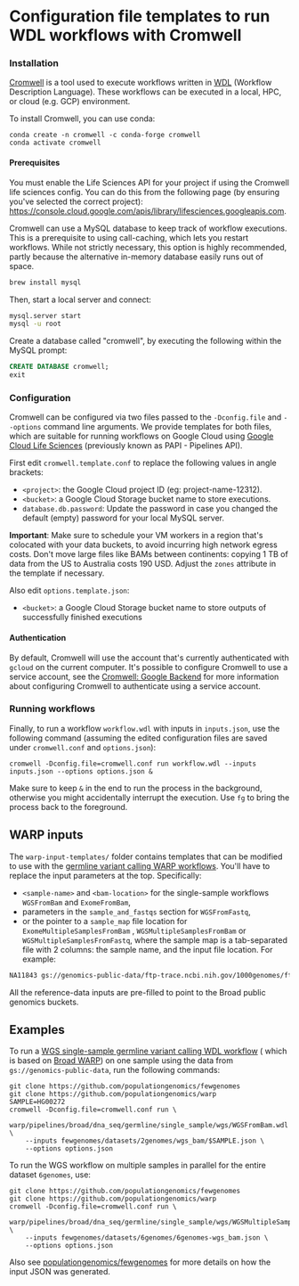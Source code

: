 # Configuration file templates to run WDL workflows with Cromwell

### Installation

[Cromwell](https://cromwell.readthedocs.io/) is a tool used to execute workflows written
in [WDL](https://github.com/openwdl/wdl/blob/main/versions/1.0/SPEC.md)
(Workflow Description Language). These workflows can be executed in a local, HPC, or
cloud (e.g. GCP) environment.

To install Cromwell, you can use conda:

```
conda create -n cromwell -c conda-forge cromwell
conda activate cromwell
```

#### Prerequisites

You must enable the Life Sciences API for your project if using the Cromwell life sciences config. You can do this from the following page (by ensuring you've selected the correct project): https://console.cloud.google.com/apis/library/lifesciences.googleapis.com.

Cromwell can use a MySQL database to keep track of workflow executions. This is a prerequisite to using call-caching, which lets you restart workflows. While not strictly necessary, this option is highly recommended, partly because the alternative in-memory database easily runs out of space.

```bash
brew install mysql
```

Then, start a local server and connect:

```bash
mysql.server start
mysql -u root
```

Create a database called "cromwell", by executing the following within the MySQL prompt:

```sql
CREATE DATABASE cromwell;
exit
```

### Configuration

Cromwell can be configured via two files passed to the `-Dconfig.file` and `--options`
command line arguments. We provide templates for both files, which are suitable for
running workflows on Google Cloud using
[Google Cloud Life Sciences](https://cromwell.readthedocs.io/en/stable/tutorials/PipelinesApi101/)
(previously known as PAPI - Pipelines API).

First edit `cromwell.template.conf` to replace the following values in
angle brackets:

- `<project>`: the Google Cloud project ID (eg: project-name-12312).
- `<bucket>`: a Google Cloud Storage bucket name to store executions.
- `database.db.password`: Update the password in case you changed the default (empty) password for your local MySQL server.

**Important**: Make sure to schedule your VM workers in a region that's colocated with
your data buckets, to avoid incurring high network egress costs. Don't move large files
like BAMs between continents: copying 1 TB of data from the US to Australia costs 190
USD. Adjust the `zones` attribute in the template if necessary.

Also edit `options.template.json`:

- `<bucket>`: a Google Cloud Storage bucket name to store outputs of successfully
  finished executions

#### Authentication

By default, Cromwell will use the account that's currently authenticated with `gcloud` on the current computer. It's possible to configure Cromwell to use a service account, see the [Cromwell: Google Backend](https://cromwell.readthedocs.io/en/stable/backends/Google/) for more information about configuring Cromwell to authenticate using a service account.

### Running workflows

Finally, to run a workflow `workflow.wdl` with inputs in `inputs.json`, use the
following command (assuming the edited configuration files are saved
under `cromwell.conf` and `options.json`):

```
cromwell -Dconfig.file=cromwell.conf run workflow.wdl --inputs inputs.json --options options.json &
```

Make sure to keep `&` in the end to run the process in the background, otherwise you
might accidentally interrupt the execution. Use `fg` to bring the process back to the
foreground.

## WARP inputs

The `warp-input-templates/` folder contains templates that can be modified to use with
the [germline variant calling WARP workflows](https://github.com/populationgenomics/warp/blob/master/pipelines/broad/dna_seq/germline/).
You'll have to replace the input parameters at the top. Specifically:

- `<sample-name>` and `<bam-location>` for the single-sample workflows `WGSFromBam`
  and `ExomeFromBam`,
- parameters in the `sample_and_fastqs` section for `WGSFromFastq`,
- or the pointer to a `sample_map` file location for `ExomeMultipleSamplesFromBam`
  , `WGSMultipleSamplesFromBam` or `WGSMultipleSamplesFromFastq`, where the sample map
  is a tab-separated file with 2 columns: the sample name, and the input file location.
  For example:

```bash
NA11843	gs://genomics-public-data/ftp-trace.ncbi.nih.gov/1000genomes/ftp/phase3/data/NA11843/alignment/NA11843.mapped.ILLUMINA.bwa.CEU.low_coverage.20120522.bam
```

All the reference-data inputs are pre-filled to point to the Broad public genomics
buckets.

## Examples

To run
a [WGS single-sample germline variant calling WDL workflow](https://github.com/populationgenomics/warp/blob/start_from_mapped_bam/pipelines/broad/dna_seq/germline/single_sample/) (
which is based on [Broad WARP](https://github.com/broadinstitute/warp/)) on one sample
using the data from `gs://genomics-public-data`, run the following commands:

```
git clone https://github.com/populationgenomics/fewgenomes
git clone https://github.com/populationgenomics/warp
SAMPLE=HG00272
cromwell -Dconfig.file=cromwell.conf run \
    warp/pipelines/broad/dna_seq/germline/single_sample/wgs/WGSFromBam.wdl \
    --inputs fewgenomes/datasets/2genomes/wgs_bam/$SAMPLE.json \
    --options options.json
```

To run the WGS workflow on multiple samples in parallel for the entire dataset
`6genomes`, use:

```
git clone https://github.com/populationgenomics/fewgenomes
git clone https://github.com/populationgenomics/warp
cromwell -Dconfig.file=cromwell.conf run \
    warp/pipelines/broad/dna_seq/germline/single_sample/wgs/WGSMultipleSamplesFromBam.wdl \
    --inputs fewgenomes/datasets/6genomes/6genomes-wgs_bam.json \
    --options options.json
```

Also
see [populationgenomics/fewgenomes](https://github.com/populationgenomics/fewgenomes)
for more details on how the input JSON was generated.
